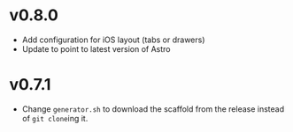 v0.8.0
=====
- Add configuration for iOS layout (tabs or drawers)
- Update to point to latest version of Astro

v0.7.1
======

- Change `generator.sh` to download the scaffold from the release instead of `git clone`ing it.
